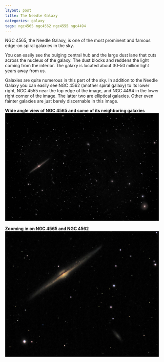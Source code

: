 ```yaml
---
layout: post
title: The Needle Galaxy 
categories: galaxy
tags: ngc4565 ngc4562 ngc4555 ngc4494
---
```


NGC 4565, the Needle Galaxy, is one of the most prominent and famous edge-on spiral galaxies in the sky.

You can easily see the bulging central hub and the large dust lane that cuts across the nucleus of the galaxy.  The dust blocks and reddens the light coming from the interior.  The galaxy is located about 30-50 million light years away from us.

Galaxies are quite numerous in this part of the sky. In addition to the Needle Galaxy you can easily see NGC 4562 (another spiral galaxy) to its lower right, NGC 4555 near the top edge of the image, and NGC 4494 in the lower right corner of the image. The latter two are elliptical galaxies. Other even fainter galaxies are just barely discernable in this image.

**Wide angle view of NGC 4565 and some of its neighboring galaxies**
![ngc4565](..\images\ngc4565_2020-04-19T00_03_33_Stack_16bits_302frames_906s_200605.jpg)

**Zooming in on NGC 4565 and NGC 4562**
![ngc4565](..\images\ngc4565_2020-04-19T00_03_33_Stack_16bits_302frames_906s_200605_crop.jpg)

